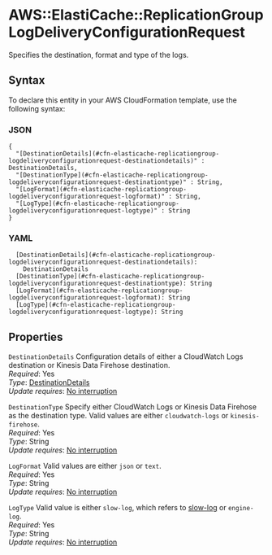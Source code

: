 # AWS::ElastiCache::ReplicationGroup LogDeliveryConfigurationRequest<a name="aws-properties-elasticache-replicationgroup-logdeliveryconfigurationrequest"></a>

Specifies the destination, format and type of the logs\.

## Syntax<a name="aws-properties-elasticache-replicationgroup-logdeliveryconfigurationrequest-syntax"></a>

To declare this entity in your AWS CloudFormation template, use the following syntax:

### JSON<a name="aws-properties-elasticache-replicationgroup-logdeliveryconfigurationrequest-syntax.json"></a>

```
{
  "[DestinationDetails](#cfn-elasticache-replicationgroup-logdeliveryconfigurationrequest-destinationdetails)" : DestinationDetails,
  "[DestinationType](#cfn-elasticache-replicationgroup-logdeliveryconfigurationrequest-destinationtype)" : String,
  "[LogFormat](#cfn-elasticache-replicationgroup-logdeliveryconfigurationrequest-logformat)" : String,
  "[LogType](#cfn-elasticache-replicationgroup-logdeliveryconfigurationrequest-logtype)" : String
}
```

### YAML<a name="aws-properties-elasticache-replicationgroup-logdeliveryconfigurationrequest-syntax.yaml"></a>

```
  [DestinationDetails](#cfn-elasticache-replicationgroup-logdeliveryconfigurationrequest-destinationdetails):
    DestinationDetails
  [DestinationType](#cfn-elasticache-replicationgroup-logdeliveryconfigurationrequest-destinationtype): String
  [LogFormat](#cfn-elasticache-replicationgroup-logdeliveryconfigurationrequest-logformat): String
  [LogType](#cfn-elasticache-replicationgroup-logdeliveryconfigurationrequest-logtype): String
```

## Properties<a name="aws-properties-elasticache-replicationgroup-logdeliveryconfigurationrequest-properties"></a>

`DestinationDetails` <a name="cfn-elasticache-replicationgroup-logdeliveryconfigurationrequest-destinationdetails"></a>
Configuration details of either a CloudWatch Logs destination or Kinesis Data Firehose destination\.  
_Required_: Yes  
_Type_: [DestinationDetails](aws-properties-elasticache-replicationgroup-destinationdetails.md)  
_Update requires_: [No interruption](https://docs.aws.amazon.com/AWSCloudFormation/latest/UserGuide/using-cfn-updating-stacks-update-behaviors.html#update-no-interrupt)

`DestinationType` <a name="cfn-elasticache-replicationgroup-logdeliveryconfigurationrequest-destinationtype"></a>
Specify either CloudWatch Logs or Kinesis Data Firehose as the destination type\. Valid values are either `cloudwatch-logs` or `kinesis-firehose`\.  
_Required_: Yes  
_Type_: String  
_Update requires_: [No interruption](https://docs.aws.amazon.com/AWSCloudFormation/latest/UserGuide/using-cfn-updating-stacks-update-behaviors.html#update-no-interrupt)

`LogFormat` <a name="cfn-elasticache-replicationgroup-logdeliveryconfigurationrequest-logformat"></a>
Valid values are either `json` or `text`\.  
_Required_: Yes  
_Type_: String  
_Update requires_: [No interruption](https://docs.aws.amazon.com/AWSCloudFormation/latest/UserGuide/using-cfn-updating-stacks-update-behaviors.html#update-no-interrupt)

`LogType` <a name="cfn-elasticache-replicationgroup-logdeliveryconfigurationrequest-logtype"></a>
Valid value is either `slow-log`, which refers to [slow\-log](https://redis.io/commands/slowlog) or `engine-log`\.  
_Required_: Yes  
_Type_: String  
_Update requires_: [No interruption](https://docs.aws.amazon.com/AWSCloudFormation/latest/UserGuide/using-cfn-updating-stacks-update-behaviors.html#update-no-interrupt)
